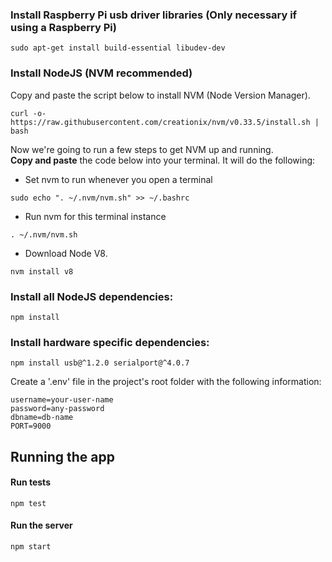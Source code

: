 ### Install Raspberry Pi usb driver libraries (Only necessary if using a Raspberry Pi)
```
sudo apt-get install build-essential libudev-dev
```

### Install NodeJS (NVM recommended)
Copy and paste the script below to install NVM (Node Version Manager).
```
curl -o- https://raw.githubusercontent.com/creationix/nvm/v0.33.5/install.sh | bash
```

Now we're going to run a few steps to get NVM up and running.  
**Copy and paste** the code below into your terminal. It will do the following:
- Set nvm to run whenever you open a terminal
```
sudo echo ". ~/.nvm/nvm.sh" >> ~/.bashrc
```
- Run nvm for this terminal instance
```
. ~/.nvm/nvm.sh
```
- Download Node V8.
```
nvm install v8
```

### Install all NodeJS dependencies:
```
npm install
```
### Install hardware specific dependencies:
```
npm install usb@^1.2.0 serialport@^4.0.7
```

Create a '.env' file in the project's root folder with the following information:  
```
username=your-user-name
password=any-password
dbname=db-name
PORT=9000
```

## Running the app
#### Run tests  
```
npm test
```
#### Run the server
```
npm start
```
